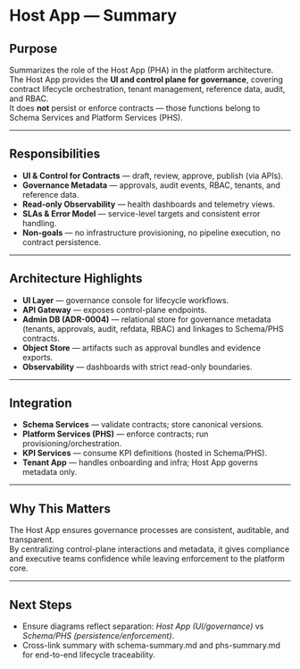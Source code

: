 # Host App — Summary

## Purpose
Summarizes the role of the Host App (PHA) in the platform architecture.  
The Host App provides the **UI and control plane for governance**, covering contract lifecycle orchestration, tenant management, reference data, audit, and RBAC.  
It does **not** persist or enforce contracts — those functions belong to Schema Services and Platform Services (PHS).

---

## Responsibilities
- **UI & Control for Contracts** — draft, review, approve, publish (via APIs).  
- **Governance Metadata** — approvals, audit events, RBAC, tenants, and reference data.  
- **Read-only Observability** — health dashboards and telemetry views.  
- **SLAs & Error Model** — service-level targets and consistent error handling.  
- **Non-goals** — no infrastructure provisioning, no pipeline execution, no contract persistence.

---

## Architecture Highlights
- **UI Layer** — governance console for lifecycle workflows.  
- **API Gateway** — exposes control-plane endpoints.  
- **Admin DB (ADR-0004)** — relational store for governance metadata (tenants, approvals, audit, refdata, RBAC) and linkages to Schema/PHS contracts.  
- **Object Store** — artifacts such as approval bundles and evidence exports.  
- **Observability** — dashboards with strict read-only boundaries.

---

## Integration
- **Schema Services** — validate contracts; store canonical versions.  
- **Platform Services (PHS)** — enforce contracts; run provisioning/orchestration.  
- **KPI Services** — consume KPI definitions (hosted in Schema/PHS).  
- **Tenant App** — handles onboarding and infra; Host App governs metadata only.

---

## Why This Matters
The Host App ensures governance processes are consistent, auditable, and transparent.  
By centralizing control-plane interactions and metadata, it gives compliance and executive teams confidence while leaving enforcement to the platform core.

---

## Next Steps
- Ensure diagrams reflect separation: *Host App (UI/governance)* vs *Schema/PHS (persistence/enforcement)*.  
- Cross-link summary with schema-summary.md and phs-summary.md for end-to-end lifecycle traceability.  
